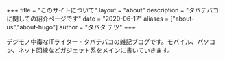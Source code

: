 +++
title = "このサイトについて"
layout = "about"
description = "タバテバコに関しての紹介ページです"
date = "2020-06-17"
aliases = ["about-us","about-hugo"]
author = "タバタ テツ"
+++

デジモノ中毒なITライター・タバテバコの雑記ブログです。モバイル、パソコン、ネット回線などガジェット系をメインに書いていきます。
